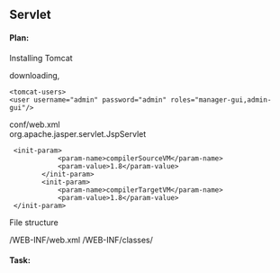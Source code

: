 
## Servlet

#### Plan: 
Installing Tomcat 

downloading, 
```{code:xml}
<tomcat-users>
<user username="admin" password="admin" roles="manager-gui,admin-gui"/>
```
conf/web.xml  
org.apache.jasper.servlet.JspServlet
```
 <init-param>
            <param-name>compilerSourceVM</param-name>
            <param-value>1.8</param-value>
        </init-param>
        <init-param>
            <param-name>compilerTargetVM</param-name>
            <param-value>1.8</param-value>
 </init-param>
```
File structure

/WEB-INF/web.xml 
/WEB-INF/classes/


#### Task: